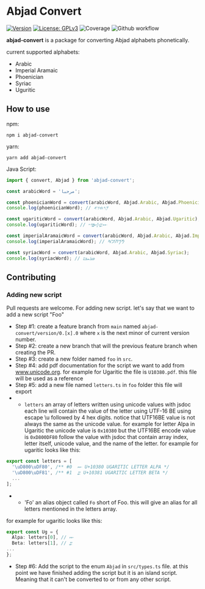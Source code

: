 # Abjad Convert
[![Version](https://img.shields.io/badge/version-0.1.0-blue.svg)](https://github.com/amerharb/abjad/tree/version/0.1.0)
[![License: GPLv3](https://img.shields.io/badge/License-ISC-blue.svg)](https://opensource.org/licenses/ISC)
![Coverage](https://raw.githubusercontent.com/amerharb/abjad/version/0.1.0/packages/abjad-convert/badges/coverage.svg)
![Github workflow](https://github.com/amerharb/abjad/actions/workflows/lint-test.yaml/badge.svg?branch=version/0.1.0)

**abjad-convert** is a package for converting Abjad alphabets phonetically.

current supported alphabets:
- Arabic
- Imperial Aramaic
- Phoenician
- Syriac
- Uguritic

## How to use
npm:
```shell
npm i abjad-convert
```
yarn:
```shell
yarn add abjad-convert
```

Java Script:
```js
import { convert, Abjad } from 'abjad-convert';

const arabicWord = 'مرحبا';

const phoenicianWord = convert(arabicWord, Abjad.Arabic, Abjad.Phoenician);
console.log(phoenicianWord); // 𐤌𐤓𐤇𐤁𐤀

const ugariticWord = convert(arabicWord, Abjad.Arabic, Abjad.Ugaritic);
console.log(ugariticWord); // 𐎎𐎗𐎈𐎁𐎀

const imperialAramaicWord = convert(arabicWord, Abjad.Arabic, Abjad.ImperialAramaic);
console.log(imperialAramaicWord); // 𐡌𐡓𐡇𐡁𐡀

const syriacWord = convert(arabicWord, Abjad.Arabic, Abjad.Syriac);
console.log(syriacWord); // ܡܪܚܒܐ
```
## Contributing
### Adding new script
Pull requests are welcome. For adding new script. let's say that we want to add a new script "Foo"
- Step #1: create a feature branch from `main` named `abjad-convert/version/0.[x].0` where `x` is the next minor of current version number.
- Step #2: create a new branch that will the previous feature branch when creating the PR.
- Step #3: create a new folder named `foo` in `src`.
- Step #4: add pdf documentation for the script we want to add from www.unicode.org. for example for Ugaritic the file is `U10380.pdf`. this file will be used as a reference
- Step #5: add a new file named `letters.ts` in `foo` folder this file will export
- - `letters` an array of letters written using unicode values with jsdoc each line will contain 
the value of the letter using UTF-16 BE using escape \u followed by 4 hex digits.
notice that UTF16BE value is not always the same as the unicode value.
for example for letter Alpa in Ugaritic the unicode value is `0x10380` but the UTF16BE encode value is `0xD800DF80`
follow the value with jsdoc that contain array index, letter itself, unicode value, and the name of the letter.
for example for ugaritic looks like this:

```ts
export const letters = [
  '\uD800\uDF80', /** #0  𐎀 U+10380 UGARITIC LETTER ALPA */
  '\uD800\uDF81', /** #1  𐎁 U+10381 UGARITIC LETTER BETA */
  ...
];
```
- - 'Fo' an alias object called `Fo` short of Foo. this will give an alias for all letters mentioned in the letters array.

for example for ugaritic looks like this:
```ts
export const Ug = {
  Alpa: letters[0], // 𐎀
  Beta: letters[1], // 𐎁
...
};
```

- Step #6: Add the script to the enum `Abjad` in `src/types.ts` file.
at this point we have finished adding the script but it is an island script. Meaning that it can't be converted to or from any other script.
 